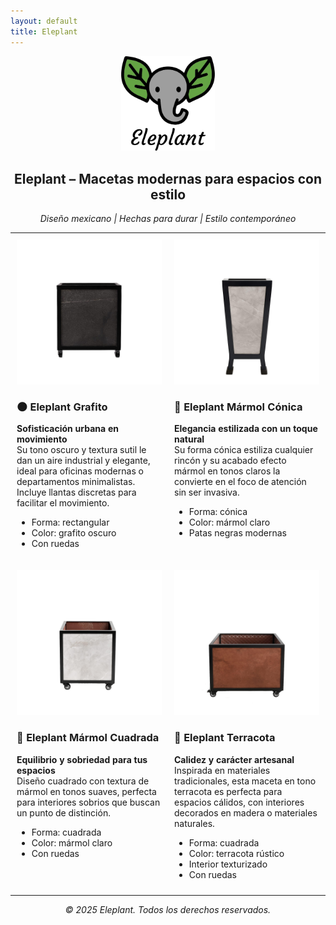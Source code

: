 ```yaml
---
layout: default
title: Eleplant
---
```


<p align="center">
  <img src="/images/EleplantLogo.jpeg" alt="Eleplant logo" width="150" />
</p>

<h2 align="center">Eleplant – Macetas modernas para espacios con estilo</h2>
<p align="center"><em>Diseño mexicano | Hechas para durar | Estilo contemporáneo</em></p>

<table>
  <tr>
    <td width="50%" style="vertical-align: top; padding: 10px;">
      <img src="/images/grafito.jpeg" alt="Eleplant Grafito" width="100%" />
      <h3>🌑 Eleplant Grafito</h3>
      <p><strong>Sofisticación urbana en movimiento</strong><br />
      Su tono oscuro y textura sutil le dan un aire industrial y elegante, ideal para oficinas modernas o departamentos minimalistas. Incluye llantas discretas para facilitar el movimiento.</p>
      <ul>
        <li>Forma: rectangular</li>
        <li>Color: grafito oscuro</li>
        <li>Con ruedas</li>
      </ul>
    </td>
    <td width="50%" style="vertical-align: top; padding: 10px;">
      <img src="/images/marmol-k.jpeg" alt="Eleplant Mármol Cónica" width="100%" />
      <h3>🤍 Eleplant Mármol Cónica</h3>
      <p><strong>Elegancia estilizada con un toque natural</strong><br />
      Su forma cónica estiliza cualquier rincón y su acabado efecto mármol en tonos claros la convierte en el foco de atención sin ser invasiva.</p>
      <ul>
        <li>Forma: cónica</li>
        <li>Color: mármol claro</li>
        <li>Patas negras modernas</li>
      </ul>
    </td>
  </tr>

  <tr>
    <td width="50%" style="vertical-align: top; padding: 10px;">
      <img src="/images/marmol.jpeg" alt="Eleplant Mármol Cuadrada" width="100%" />
      <h3>🤍 Eleplant Mármol Cuadrada</h3>
      <p><strong>Equilibrio y sobriedad para tus espacios</strong><br />
      Diseño cuadrado con textura de mármol en tonos suaves, perfecta para interiores sobrios que buscan un punto de distinción.</p>
      <ul>
        <li>Forma: cuadrada</li>
        <li>Color: mármol claro</li>
        <li>Con ruedas</li>
      </ul>
    </td>
    <td width="50%" style="vertical-align: top; padding: 10px;">
      <img src="/images/terracota.jpeg" alt="Eleplant Terracota" width="100%" />
      <h3>🧡 Eleplant Terracota</h3>
      <p><strong>Calidez y carácter artesanal</strong><br />
      Inspirada en materiales tradicionales, esta maceta en tono terracota es perfecta para espacios cálidos, con interiores decorados en madera o materiales naturales.</p>
      <ul>
        <li>Forma: cuadrada</li>
        <li>Color: terracota rústico</li>
        <li>Interior texturizado</li>
        <li>Con ruedas</li>
      </ul>
    </td>
  </tr>
</table>

<p align="center"><em>© 2025 Eleplant. Todos los derechos reservados.</em></p>

